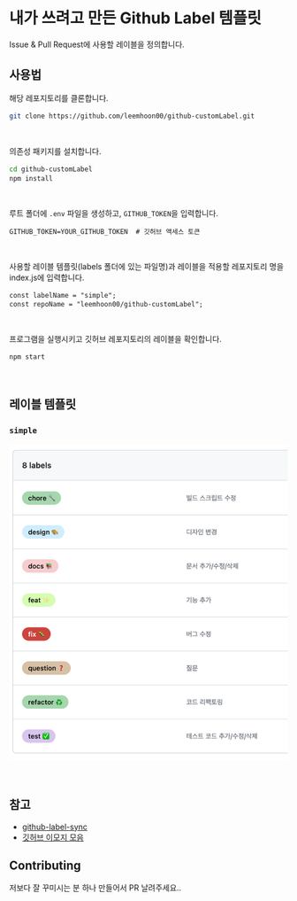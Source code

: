 # 내가 쓰려고 만든 Github Label 템플릿

Issue & Pull Request에 사용할 레이블을 정의합니다.

## 사용법

해당 레포지토리를 클론합니다.

```bash
git clone https://github.com/leemhoon00/github-customLabel.git
```

<br>

의존성 패키지를 설치합니다.

```bash
cd github-customLabel
npm install
```

<br>

루트 폴더에 `.env` 파일을 생성하고, `GITHUB_TOKEN`을 입력합니다.

```
GITHUB_TOKEN=YOUR_GITHUB_TOKEN  # 깃허브 액세스 토큰
```

<br>

사용할 레이블 템플릿(labels 폴더에 있는 파일명)과 레이블을 적용할 레포지토리 명을 index.js에 입력합니다.

```javscript
const labelName = "simple";
const repoName = "leemhoon00/github-customLabel";
```

<br>

프로그램을 실행시키고 깃허브 레포지토리의 레이블을 확인합니다.

```bash
npm start
```

<br>

## 레이블 템플릿

### `simple`

![simple-dev-label](sample-images/sample-dev.png)

<br>

## 참고

- [github-label-sync](https://github.com/Financial-Times/github-label-sync)
- [깃허브 이모지 모음](https://gist.github.com/rxaviers/7360908)

## Contributing

저보다 잘 꾸미시는 분 하나 만들어서 PR 날려주세요..
